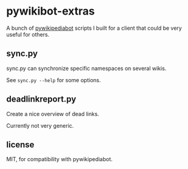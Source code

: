 pywikibot-extras
================

A bunch of [pywikipediabot](http://www.mediawiki.org/wiki/Manual:Pywikipediabot) scripts I built for a client that could be
very useful for others.


sync.py 
-------

sync.py can synchronize specific namespaces on several wikis.

See `sync.py --help` for some options.



deadlinkreport.py
-----------------

Create a nice overview of dead links.

Currently not very generic.


license
-------

MIT, for compatibility with pywikipediabot.
